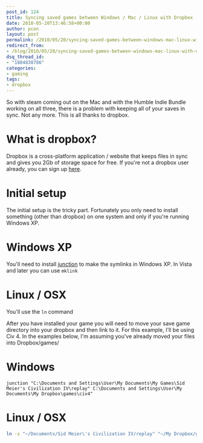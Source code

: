 ```yaml
---
post_id: 124
title: Syncing saved games between Windows / Mac / Linux with Dropbox
date: 2010-05-20T13:46:58+00:00
author: pcon
layout: post
permalink: /2010/05/20/syncing-saved-games-between-windows-mac-linux-with-dropbox/
redirect_from:
- /blog/2010/05/20/syncing-saved-games-between-windows-mac-linux-with-dropbox/
dsq_thread_id:
- "1804830786"
categories:
- gaming
tags:
- dropbox
---
```

So with steam coming out on the Mac and with the Humble Indie Bundle working on all three, there is a problem with keeping all of your saves in sync. Not any more. This is all thanks to dropbox.

# What is dropbox?
Dropbox is a cross-platform application / website that keeps files in sync and gives you 2Gb of storage space for free.  If you're not a dropbox user already, you can sign up [here](https://www.dropbox.com/referrals/NTIxMjU2Njk).

<!--more-->

# Initial setup

The initial setup is the tricky part.  Fortunately you only need to install something (other than dropbox) on one system and only if you're running Windows XP.

# Windows XP

You'll need to install [junction](http://www.microsoft.com/technet/sysinternals/FileAndDisk/junction.mspx) to make the symlinks in Windows XP.  In Vista and later you can use `mklink`

# Linux / OSX

You'll use the `ln` command

After you have installed your game you will need to move your save game directory into your dropbox and then link to it.  For this example, I'll be using Civ 4.  In the examples below, I'm assuming you've already moved your files into Dropbox/games/

# Windows

```
junction "C:\Documents and Settings\User\My Documents\My Games\Sid Meier's Civilization IV\replay" C:\Documents and Settings\User\My Documents\My Dropbox\games\civ4"
```

# Linux / OSX

```bash
ln -s "~/Documents/Sid Meier\'s Civilization IV/replay" "~/My Dropbox/games/civ4"
```